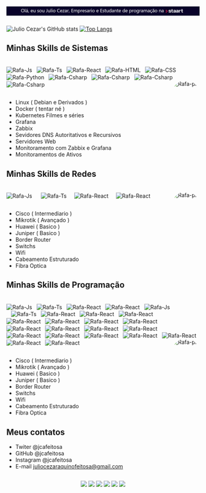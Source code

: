 <h1 align="center"><img alt="NextLevelWeek" title="#NextLevelWeek" src="https://github.com/jcafeitosa/git-staart/blob/main/barra2.png" /></h1>

![Julio Cezar's GitHub stats](https://github-readme-stats.vercel.app/api?username=jcafeitosa&show_icons=true&theme=Showing)
[![Top Langs](https://github-readme-stats.vercel.app/api/top-langs/?username=jcafeitosa&layout=demo)](https://github.com/jcafeitosa/github-readme-stats)

## Minhas Skills de Sistemas

</div>
<div style="display: inline_block"><br>
  <img align="center" alt="Rafa-Js" height="40" width="40" src="https://www.debian.org/logos/openlogo.svg">&nbsp;&nbsp;
  <img align="center" alt="Rafa-Ts" height="40" width="40" src="https://devicons.railway.app/i/ubuntu.svg">&nbsp;&nbsp;
  <img align="center" alt="Rafa-React" height="40" width="40" src="https://devicons.railway.app/i/windows10.svg">&nbsp;&nbsp;
  <img align="center" alt="Rafa-HTML" height="60" width="60" src="https://devicons.railway.app/i/docker.svg">&nbsp;&nbsp;
  <img align="center" alt="Rafa-CSS" height="40" width="40" src="https://devicons.railway.app/i/kubernetes.svg">&nbsp;&nbsp;
  <img align="center" alt="Rafa-Python" height="40" width="40" src="https://devicons.railway.app/i/nginx.svg">&nbsp;&nbsp;
  <img align="center" alt="Rafa-Csharp" height="40" width="40" src="https://wikiimg.tojsiabtv.com/wikipedia/en/thumb/a/a1/Grafana_logo.svg/1200px-Grafana_logo.svg.png">&nbsp;&nbsp;
  <img align="center" alt="Rafa-Csharp" height="80" width="120" src="https://www.isc.org/images/Bind_9_ISC_Blue_320x320.png">&nbsp;&nbsp;
  <img align="center" alt="Rafa-Csharp" height="50" width="120" src="https://www.unbound.org/Images/Unbound/header_brand-UNBOUND.png">&nbsp;&nbsp;
  <img align="center" alt="Rafa-Csharp" height="40" width="120" src="https://assets.zabbix.com/img/logo/zabbix_logo_313x82.png">&nbsp;&nbsp;
  <img align="right" alt="Rafa-pic" height="250" style="border-radius:50px;" src="https://e-file.huawei.com/-/media/EBG/Images/ProductV2/enterprise-networking/routers/product/ar1000v.png">
</div>
  
##

- Linux ( Debian e Derivados )
- Docker ( tentar né )
- Kubernetes Filmes e séries
- Grafana
- Zabbix
- Sevidores DNS Autoritativos e Recursivos
- Servidores Web
- Monitoramento com Zabbix e Grafana
- Monitoramentos de Ativos

## Minhas Skills de Redes

</div>
<div style="display: inline_block"><br>
  <img align="center" alt="Rafa-Js" height="40" width="90" src="https://upload.wikimedia.org/wikipedia/commons/thumb/0/08/Cisco_logo_blue_2016.svg/2560px-Cisco_logo_blue_2016.svg.png">&nbsp;&nbsp;&nbsp;&nbsp;&nbsp;
  <img align="center" alt="Rafa-Ts" height="120" width="120" src="https://mikrotik.com/img/mtv2/newlogo.svg">&nbsp;&nbsp;&nbsp;&nbsp;
  <img align="center" alt="Rafa-React" height="60" width="120" src="https://cdn.icon-icons.com/icons2/2699/PNG/512/huawei_logo_icon_170010.png">&nbsp;&nbsp;&nbsp;&nbsp;
  <img align="center" alt="Rafa-React" height="30" width="100" src="https://upload.wikimedia.org/wikipedia/commons/thumb/3/31/Juniper_Networks_logo.svg/2560px-Juniper_Networks_logo.svg.png"> 
  <img align="right" alt="Rafa-pic" height="350" style="border-radius:50px;" src="https://thumbs.dreamstime.com/b/linha-%C3%ADcone-do-roteador-de-wifi-sinal-do-vetor-do-esbo%C3%A7o-pictograma-linear-isolado-no-branco-88539530.jpg">
</div>
  
##

- Cisco ( Intermediario )
- Mikrotik ( Avançado )
- Huawei ( Basico )
- Juniper ( Basico )
- Border Router
- Switchs
- Wifi
- Cabeamento Estruturado
- Fibra Optica

## Minhas Skills de Programação

</div>
<div style="display: inline_block"><br>
  <img align="center" alt="Rafa-Js" height="50" width="50" src="https://devicons.railway.app/i/github-dark.svg">&nbsp;&nbsp;
  <img align="center" alt="Rafa-Ts" height="50" width="50" src="https://devicons.railway.app/i/git.svg">&nbsp;&nbsp;
  <img align="center" alt="Rafa-React" height="50" width="50" src="https://devicons.railway.app/i/javascript.svg">&nbsp;&nbsp;
  <img align="center" alt="Rafa-React" height="50" width="50" src="https://devicons.railway.app/i/typescript.svg">&nbsp;&nbsp;
  <img align="center" alt="Rafa-Js" height="50" width="50" src="https://devicons.railway.app/i/react.svg">&nbsp;&nbsp;
  <img align="center" alt="Rafa-Ts" height="50" width="50" src="https://devicons.railway.app/i/vuejs.svg">&nbsp;&nbsp;
  <img align="center" alt="Rafa-React" height="50" width="50" src="https://devicons.railway.app/i/vitejs.svg">&nbsp;&nbsp;
  <img align="center" alt="Rafa-React" height="50" width="50" src="https://devicons.railway.app/i/css3.svg">&nbsp;&nbsp;
  <img align="center" alt="Rafa-React" height="50" width="50" src="https://devicons.railway.app/i/html5.svg">&nbsp;&nbsp;
  <img align="center" alt="Rafa-React" height="50" width="50" src="https://devicons.railway.app/i/graphql.svg">&nbsp;&nbsp;
  <img align="center" alt="Rafa-React" height="50" width="50" src="https://devicons.railway.app/i/bootstrap.svg">&nbsp;&nbsp;
  <img align="center" alt="Rafa-React" height="50" width="50" src="https://devicons.railway.app/i/mongodb.svg">&nbsp;&nbsp;
  <img align="center" alt="Rafa-React" height="50" width="50" src="https://devicons.railway.app/i/nodejs.svg">&nbsp;&nbsp;
  <img align="center" alt="Rafa-React" height="50" width="50" src="https://devicons.railway.app/i/nextjs-dark.svg">&nbsp;&nbsp;
  <img align="center" alt="Rafa-React" height="50" width="50" src="https://devicons.railway.app/i/prisma-dark.svg">&nbsp;&nbsp;
  <img align="center" alt="Rafa-React" height="50" width="50" src="https://devicons.railway.app/i/redux.svg">&nbsp;&nbsp;
  <img align="center" alt="Rafa-React" height="50" width="50" src="https://devicons.railway.app/i/redis.svg">&nbsp;&nbsp;
  <img align="center" alt="Rafa-React" height="50" width="50" src="https://devicons.railway.app/i/nestjs.svg">&nbsp;&nbsp;
  <img align="center" alt="Rafa-React" height="50" width="50" src="https://devicons.railway.app/i/npm.svg">&nbsp;&nbsp;
  <img align="center" alt="Rafa-React" height="50" width="50" src="https://devicons.railway.app/i/figma.svg">&nbsp;&nbsp;
  <img align="center" alt="Rafa-React" height="50" width="50" src="https://devicons.railway.app/i/postman.svg">&nbsp;&nbsp;
  <img align="center" alt="Rafa-React" height="50" width="50" src="https://devicons.railway.app/i/visual-studio-code.svg">&nbsp;&nbsp;
  <img align="center" alt="Rafa-React" height="80" width="80" src="https://devicons.railway.app/i/nodejs-dark.svg">&nbsp;&nbsp;
  <img align="center" alt="Rafa-React" height="50" width="50" src="https://devicons.railway.app/i/firebase.svg">&nbsp;&nbsp;
  <img align="right" alt="Rafa-pic" height="250" style="border-radius:50px;" src="https://cdn-icons-png.flaticon.com/512/1005/1005141.png">
</div>
  
##

- Cisco ( Intermediario )
- Mikrotik ( Avançado )
- Huawei ( Basico )
- Juniper ( Basico )
- Border Router
- Switchs
- Wifi
- Cabeamento Estruturado
- Fibra Optica


## Meus contatos

- Twiter @jcafeitosa
- GitHub @jcafeitosa
- Instagram @jcafeitosa
- E-mail juliocezaraquinofeitosa@gmail.com

##
<div align=center> 
  <a href="https://www.youtube.com/channel/UC_-uuuZbY0AAt9CViNzvc-Q" target="_blank"><img src="https://img.shields.io/badge/YouTube-FF0000?style=for-the-badge&logo=youtube&logoColor=white" target="_blank"></a>
  <a href="https://instagram.com/jcafeitosa" target="_blank"><img src="https://img.shields.io/badge/-Instagram-%23E4405F?style=for-the-badge&logo=instagram&logoColor=white" target="_blank"></a>
 	<a href="https://www.twitch.tv/jcafeitosa" target="_blank"><img src="https://img.shields.io/badge/Twitch-9146FF?style=for-the-badge&logo=twitch&logoColor=white" target="_blank"></a>
 <a href="https://discord.gg/wagxzStdcR" target="_blank"><img src="https://img.shields.io/badge/Discord-7289DA?style=for-the-badge&logo=discord&logoColor=white" target="_blank"></a> 
  <a href = "mailto:juliocezaraquinofeitosa@gmail.com"><img src="https://img.shields.io/badge/-Gmail-%23333?style=for-the-badge&logo=gmail&logoColor=white" target="_blank"></a>
  <a href="https://www.linkedin.com/in/juliocezaraquinofeitosa" target="_blank"><img src="https://img.shields.io/badge/-LinkedIn-%230077B5?style=for-the-badge&logo=linkedin&logoColor=white" target="_blank"></a> 
    
</div>
